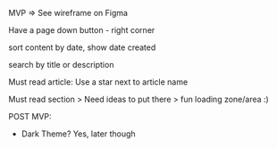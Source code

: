 MVP => See wireframe on Figma

Have a page down button - right corner

sort content by date, show date created

search by title or description

Must read article: Use a star next to article name

Must read section > Need ideas to put there > fun loading zone/area :)

POST MVP:

- Dark Theme? Yes, later though
